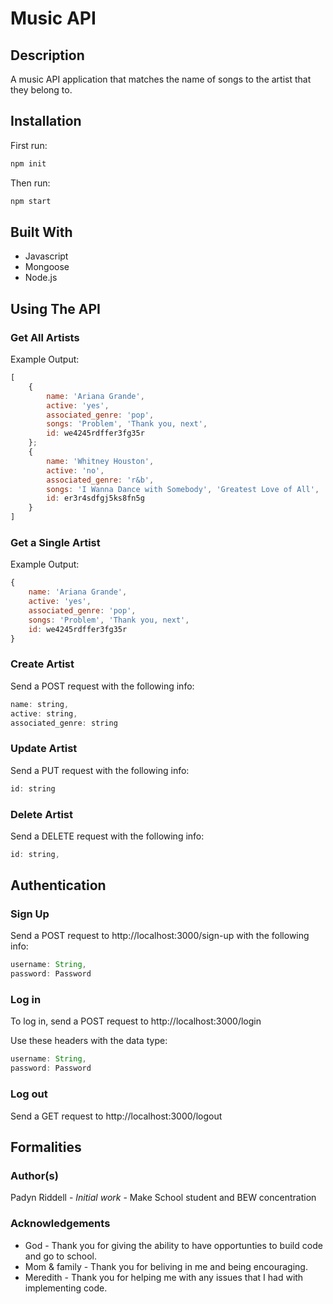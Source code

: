 # Music API

## Description

A music API application that matches the name of songs to the artist that they belong to.

## Installation

First run:
```js
npm init
```

Then run:
```js
npm start
```

## Built With

* Javascript
* Mongoose
* Node.js

## Using The API
### Get All Artists

Example Output:
```js
[
    {
        name: 'Ariana Grande',
        active: 'yes',
        associated_genre: 'pop',
        songs: 'Problem', 'Thank you, next',
        id: we4245rdffer3fg35r
    };
    {
        name: 'Whitney Houston',
        active: 'no',
        associated_genre: 'r&b',
        songs: 'I Wanna Dance with Somebody', 'Greatest Love of All',
        id: er3r4sdfgj5ks8fn5g
    }
]
```

### Get a Single Artist

Example Output:
```js
{
    name: 'Ariana Grande',
    active: 'yes',
    associated_genre: 'pop',
    songs: 'Problem', 'Thank you, next',
    id: we4245rdffer3fg35r
}
```

### Create Artist

Send a POST request with the following info:

```js
name: string,
active: string,
associated_genre: string
```

### Update Artist

Send a PUT request with the following info:

```js
id: string
```

### Delete Artist

Send a DELETE request with the following info:

```js
id: string,
```

<!-- ### Get All Songs

Example Output:
```js
Ariana Grande
[
    {
        title: 'Thank you, next',
        released: 'November 3, 2018',
        album: 'Thank you, next'
    };
]
```

### Get a Single Song

Example Output:
```js
{
    title: 'Thank you, next',
    released: 'November 3, 2018',
    album: 'Thank you, next',
    artist: 'Ariana Grande'
};
``` -->


<!-- ### Create Song

```js
name: string,
released: string,
album: string
```

### Update Song

Send a PUT request with the following info:

```js
id: string
```

### Delete Song

Send a DELETE request with the following info:

```js
id: string,
``` -->

## Authentication
### Sign Up

Send a POST request to http://localhost:3000/sign-up with the following info:

```js
username: String,
password: Password
```

### Log in

To log in, send a POST request to http://localhost:3000/login

Use these headers with the data type:

```js
username: String,
password: Password
```

### Log out

Send a GET request to http://localhost:3000/logout

## Formalities
### Author(s)

Padyn Riddell - <i>Initial work</i> - Make School student and BEW concentration

### Acknowledgements

* God - Thank you for giving the ability to have opportunties to build code and go to school.
* Mom & family - Thank you for beliving in me and being encouraging.
* Meredith - Thank you for helping me with any issues that I had with implementing code.